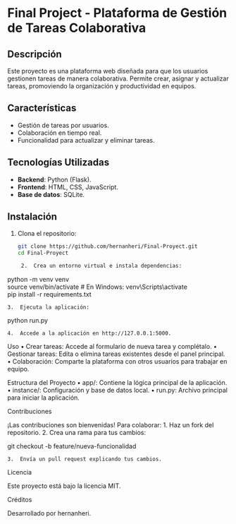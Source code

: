 # Final Project - Plataforma de Gestión de Tareas Colaborativa  

## Descripción  
Este proyecto es una plataforma web diseñada para que los usuarios gestionen tareas de manera colaborativa. Permite crear, asignar y actualizar tareas, promoviendo la organización y productividad en equipos.  

## Características  
- Gestión de tareas por usuarios.  
- Colaboración en tiempo real.  
- Funcionalidad para actualizar y eliminar tareas.  

## Tecnologías Utilizadas  
- **Backend**: Python (Flask).  
- **Frontend**: HTML, CSS, JavaScript.  
- **Base de datos**: SQLite.  

## Instalación  
1. Clona el repositorio:  
   ```bash
   git clone https://github.com/hernanheri/Final-Proyect.git
   cd Final-Proyect

	2.	Crea un entorno virtual e instala dependencias:

python -m venv venv  
source venv/bin/activate  # En Windows: venv\Scripts\activate  
pip install -r requirements.txt  


	3.	Ejecuta la aplicación:

python run.py  


	4.	Accede a la aplicación en http://127.0.0.1:5000.

Uso
	•	Crear tareas: Accede al formulario de nueva tarea y complétalo.
	•	Gestionar tareas: Edita o elimina tareas existentes desde el panel principal.
	•	Colaboración: Comparte la plataforma con otros usuarios para trabajar en equipo.

Estructura del Proyecto
	•	app/: Contiene la lógica principal de la aplicación.
	•	instance/: Configuración y base de datos local.
	•	run.py: Archivo principal para iniciar la aplicación.

Contribuciones

¡Las contribuciones son bienvenidas! Para colaborar:
	1.	Haz un fork del repositorio.
	2.	Crea una rama para tus cambios:

git checkout -b feature/nueva-funcionalidad  


	3.	Envía un pull request explicando tus cambios.

Licencia

Este proyecto está bajo la licencia MIT.

Créditos

Desarrollado por hernanheri.

